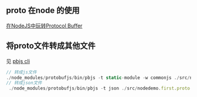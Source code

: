 ## proto 在node 的使用

[在NodeJS中玩转Protocol Buffer](https://imweb.io/topic/570130a306f2400432c1396c)

## 将proto文件转成其他文件

见 [pbjs cli](https://github.com/protobufjs/protobuf.js#command-line)

```js
// 转成js文件
./node_modules/protobufjs/bin/pbjs -t static-module -w commonjs ./src/nodedemo.first.proto > ./src/nodedemo.first.js
// 转成json文件
 ./node_modules/protobufjs/bin/pbjs -t json ./src/nodedemo.first.proto > ./src/nodedemo.first.json
```